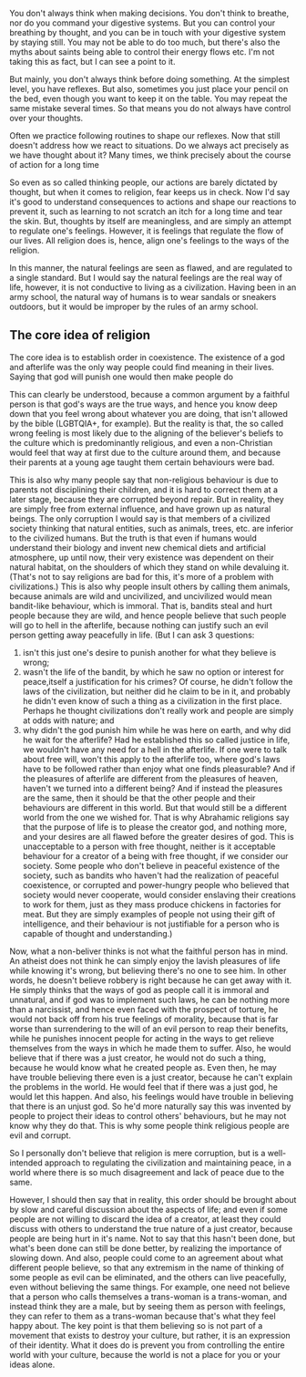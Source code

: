 You don't always think when making decisions.
You don't think to breathe, nor do you command your digestive systems.
But you can control your breathing by thought, and you can be in touch with your digestive system by staying still.
You may not be able to do too much, but there's also the myths about saints being able to control their energy flows etc. I'm not taking this as fact, but I can see a point to it.

But mainly, you don't always think before doing something. At the simplest level, you have reflexes. But also, sometimes you just place your pencil on the bed, even though you want to keep it on the table.
You may repeat the same mistake several times. So that means you do not always have control over your thoughts.

Often we practice following routines to shape our reflexes. Now that still doesn't address how we react to situations.
Do we always act precisely as we have thought about it?
Many times, we think precisely about the course of action for a long time

So even as so called thinking people, our actions are barely dictated by thought, but when it comes to religion, fear keeps us in check.
Now I'd say it's good to understand consequences to actions and shape our reactions to prevent it, such as learning to not scratch an itch for a long time and tear the skin.
But, thoughts by itself are meaningless, and are simply an attempt to regulate one's feelings. However, it is feelings that regulate the flow of our lives.
All religion does is, hence, align one's feelings to the ways of the religion.

In this manner, the natural feelings are seen as flawed, and are regulated to a single standard.
But I would say the natural feelings are the real way of life, however, it is not conductive to living as a civilization.
Having been in an army school, the natural way of humans is to wear sandals or sneakers outdoors, but it would be improper by the rules of an army school.

## The core idea of religion

The core idea is to establish order in coexistence.
The existence of a god and afterlife was the only way people could find meaning in their lives.
Saying that god will punish one would then make people do 

This can clearly be understood, because a common argument by a faithful person is that god's ways are the true ways, and hence you know deep down that you feel wrong about
whatever you are doing, that isn't allowed by the bible (LGBTQIA+, for example). But the reality is that, the so called wrong feeling is most likely due to the aligning of
the believer's beliefs to the culture which is predominantly religious, and even a non-Christian would feel that way at first due to the culture around them, and because
their parents at a young age taught them certain behaviours were bad.

This is also why many people say that non-religious behaviour is due to parents not disciplining their children, and it is hard to correct them at a later stage, because they
are corrupted beyond repair. But in reality, they are simply free from external influence, and have grown up as natural beings. The only corruption I would say is that members
of a civilized society thinking that natural entities, such as animals, trees, etc. are inferior to the civilized humans. But the truth is that even if humans would understand
their biology and invent new chemical diets and artificial atmosphere, up until now, their very existence was dependent on their natural habitat, on the shoulders of which they stand on while devaluing it. (That's not to say religions are bad for this, it's more of a problem with civilizations.) This is also why people insult others by calling
them animals, because animals are wild and uncivilized, and uncivilized would mean bandit-like behaviour, which is immoral. That is, bandits steal and hurt people because they
are wild, and hence people believe that such people will go to hell in the afterlife, because nothing can justify such an evil person getting away peacefully in life. (But I can ask 3 questions: 
  1) isn't this just one's desire to punish another for what they believe is wrong;
  2) wasn't the life of the bandit, by which he saw no option or interest for peace,itself a justification for his crimes? Of course, he didn't follow the laws of the civilization, but neither did he claim to be in it, and probably he didn't even know of such a thing as a civilization in the first place. Perhaps he thought civilizations don't really work and people are simply at odds with nature; and
  3) why didn't the god punish him while he was here on earth, and why did he wait for the afterlife? Had he established this so called justice in life, we wouldn't have any need for a hell in the afterlife. If one were to talk about free will, won't this apply to the afterlife too, where god's laws have to be followed rather than enjoy what one finds pleasurable? And if the pleasures of afterlife are different from the pleasures of heaven, haven't we turned into a different being? And if instead the pleasures are the same, then it should be that the other people and their behaviours are different in this world. But that would still be a different world from the one we wished for. That is why Abrahamic religions say that the purpose of life is to please the creator god, and nothing more, and your desires are all flawed before the greater desires of god. This is unacceptable to a person with free thought, neither is it acceptable behaviour for a creator of a being with free thought, if we consider our society. Some people who don't believe in peaceful existence of the society, such as bandits who haven't had the realization of peaceful coexistence, or corrupted and power-hungry people who believed that society would never cooperate, would consider enslaving their creations to work for them, just as they mass produce chickens in factories for meat. But they are simply
examples of people not using their gift of intelligence, and their behaviour is not justifiable for a person who is capable of thought and understanding.)

Now, what a non-beliver thinks is not what the faithful person has in mind. An atheist does not think he can simply enjoy the lavish pleasures of life while knowing it's wrong, but believing there's no one to see him. In other words, he doesn't believe robbery is right because he can get away with it. He simply thinks that the ways of god as people call it is immoral and unnatural, and if god was to implement such laws, he can be nothing more than a narcissist, and hence even faced with the prospect of torture, he would not back off from his true feelings of morality, because that is far worse than surrendering to the will of an evil person to reap their benefits, while he punishes innocent people for acting in the ways to get relieve themselves from the ways in which he made them to suffer. Also, he would believe that if there was a just creator, he
would not do such a thing, because he would know what he created people as. Even then, he may have trouble believing there even is a just creator, because he can't explain the
problems in the world. He would feel that if there was a just god, he would let this happen. And also, his feelings would have trouble in believing that there is an unjust god. So he'd more naturally say this was invented by people to project their ideas to control others' behaviours, but he may not know why they do that. This is why some people
think religious people are evil and corrupt.

So I personally don't believe that religion is mere corruption, but is a well-intended approach to regulating the civilization and maintaining peace, in a world where there is so much disagreement and lack of peace due to the same.

However, I should then say that in reality, this order should be brought about by slow and careful discussion about the aspects of life; and even if some people are not
willing to discard the idea of a creator, at least they could discuss with others to understand the true nature of a just creator, because people are being hurt in it's name.
Not to say that this hasn't been done, but what's been done can still be done better, by realizing the importance of slowing down. And also, people could come to an agreement
about what different people believe, so that any extremism in the name of thinking of some people as evil can be eliminated, and the others can live peacefully, even without
believing the same things. For example, one need not believe that a person who calls themselves a trans-woman is a trans-woman, and instead think they are a male, but by seeing them as person with feelings, they can refer to them as a trans-woman because that's what they feel happy about. The key point is that them believing so is not part
of a movement that exists to destroy your culture, but rather, it is an expression of their identity. What it does do is prevent you from controlling the entire world with your culture, because the world is not a place for you or your ideas alone.
